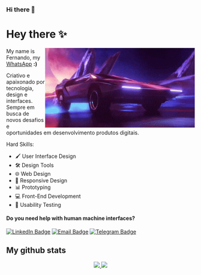 ### Hi there 👋





# Hey there ✨

<img src="retro-car.gif" align="right" width="400"/>



My name is Fernando, my [WhatsApp](https://api.whatsapp.com/send?phone=5518996554253&text=) **:)**


Criativo e apaixonado por tecnologia, design e interfaces.  Sempre em busca de novos desafios e oportunidades em desenvolvimento produtos digitais.

Hard Skills:
- 🖌️ User Interface Design
- 🛠️ Design Tools
- 🌐 Web Design
- 📱 Responsive Design
- 📊 Prototyping
- 💻 Front-End Development
- 📝 Usability Testing


#### Do you need help with human machine interfaces?

[![LinkedIn Badge](https://img.shields.io/badge/-Linkedin-blue?style=flat&logo=linkedin&logoColor=white)](https://www.linkedin.com/in/fernando-reis-ferreira/) [![Email Badge](https://img.shields.io/badge/Email-fr.m.fernando@outlook.com-blue)](mailto:fr.m.fernando@outlook.com) [![Telegram Badge](https://img.shields.io/badge/Telegram-@ferreirareisfernando-blue)](https://t.me/ferreirareisfernando)


## My github stats

<div align="center">
  <a href="https://github.com/fernando">
  <img height="180em" src="https://github-readme-stats-sigma-five.vercel.app/api?username=frfernando&show_icons=true&count_private=true&line_height=30&"/>
  <img height="180em" src="https://github-readme-stats.vercel.app/api/top-langs/?username=frfernando&hide_progress=true&count_private=true&line_height=30&"/>
</div>
